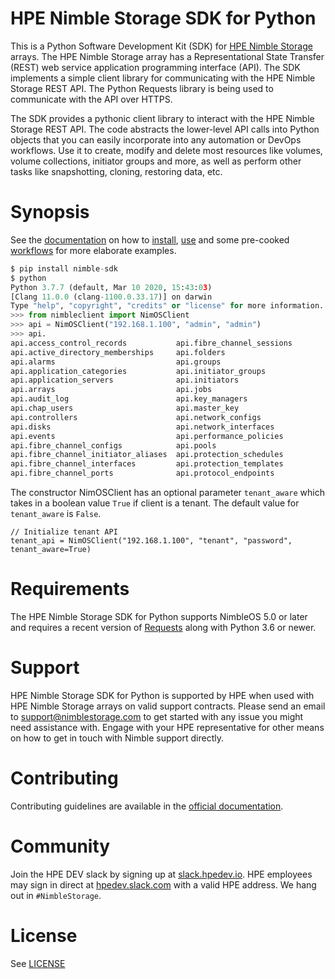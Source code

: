 # HPE Nimble Storage SDK for Python
This is a Python Software Development Kit (SDK) for [HPE Nimble Storage](http://hpe.com/storage/nimblestorage) arrays. The HPE Nimble Storage array has a Representational State Transfer (REST) web service application programming interface (API). The SDK implements a simple client library for communicating with the HPE Nimble Storage REST API. The Python Requests library is being used to communicate with the API over HTTPS.

The SDK provides a pythonic client library to interact with the HPE Nimble Storage REST API. The code abstracts the lower-level API calls into Python objects that you can easily incorporate into any automation or DevOps workflows. Use it to create, modify and delete most resources like volumes, volume collections, initiator groups and more, as well as perform other tasks like snapshotting, cloning, restoring data, etc.

# Synopsis

See the [documentation](https://hpe-storage.github.io/nimble-python-sdk) on how to [install](https://hpe-storage.github.io/nimble-python-sdk/get_started/install/index.html), [use](https://hpe-storage.github.io/nimble-python-sdk/get_started/using/index.html) and some pre-cooked [workflows](https://hpe-storage.github.io/nimble-python-sdk/get_started/examples/index.html) for more elaborate examples.

```python
$ pip install nimble-sdk
$ python
Python 3.7.7 (default, Mar 10 2020, 15:43:03)
[Clang 11.0.0 (clang-1100.0.33.17)] on darwin
Type "help", "copyright", "credits" or "license" for more information.
>>> from nimbleclient import NimOSClient
>>> api = NimOSClient("192.168.1.100", "admin", "admin")
>>> api.
api.access_control_records           api.fibre_channel_sessions           api.replication_partners
api.active_directory_memberships     api.folders                          api.shelves
api.alarms                           api.groups                           api.snapshot_collections
api.application_categories           api.initiator_groups                 api.snapshots
api.application_servers              api.initiators                       api.software_versions
api.arrays                           api.jobs                             api.space_domains
api.audit_log                        api.key_managers                     api.subnets
api.chap_users                       api.master_key                       api.tokens
api.controllers                      api.network_configs                  api.user_groups
api.disks                            api.network_interfaces               api.user_policies
api.events                           api.performance_policies             api.users
api.fibre_channel_configs            api.pools                            api.versions
api.fibre_channel_initiator_aliases  api.protection_schedules             api.volume_collections
api.fibre_channel_interfaces         api.protection_templates             api.volumes
api.fibre_channel_ports              api.protocol_endpoints               api.witnesses
```

The constructor NimOSClient has an optional parameter `tenant_aware` which takes in a boolean value `True` if client is a tenant. The default value for `tenant_aware` is `False`.

```
// Initialize tenant API
tenant_api = NimOSClient("192.168.1.100", "tenant", "password", tenant_aware=True)
```

# Requirements

The HPE Nimble Storage SDK for Python supports NimbleOS 5.0 or later and requires a recent version of [Requests](https://requests.readthedocs.io) along with Python 3.6 or newer.

# Support

HPE Nimble Storage SDK for Python is supported by HPE when used with HPE Nimble Storage arrays on valid support contracts. Please send an email to [support@nimblestorage.com](mailto:support@nimblestorage.com) to get started with any issue you might need assistance with. Engage with your HPE representative for other means on how to get in touch with Nimble support directly.

# Contributing

Contributing guidelines are available in the [official documentation](https://hpe-storage.github.io/nimble-python-sdk/legal/contributing/index.html).

# Community

Join the HPE DEV slack by signing up at [slack.hpedev.io](https://slack.hpedev.io). HPE employees may sign in direct at [hpedev.slack.com](https://hpedev.slack.com) with a valid HPE address. We hang out in `#NimbleStorage`.

# License

See [LICENSE](https://hpe-storage.github.io/nimble-python-sdk/legal/license/index.html)
